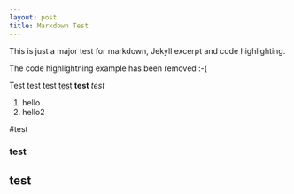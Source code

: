 ```yaml
---
layout: post
title: Markdown Test
---
```


This is just a major test for markdown, Jekyll excerpt and code highlighting.

The code highlightning example has been removed :-(

Test test test [test][1] **test** *test* 

 1. hello
 2. hello2


#test
### test
## test
 
  [1]: abbe98.github.io
